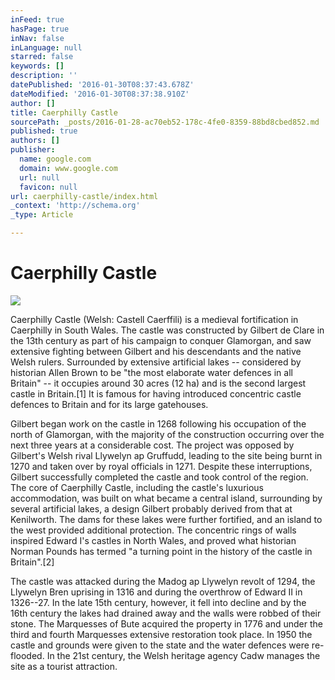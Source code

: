 ```yaml
---
inFeed: true
hasPage: true
inNav: false
inLanguage: null
starred: false
keywords: []
description: ''
datePublished: '2016-01-30T08:37:43.678Z'
dateModified: '2016-01-30T08:37:38.910Z'
author: []
title: Caerphilly Castle
sourcePath: _posts/2016-01-28-ac70eb52-178c-4fe0-8359-88bd8cbed852.md
published: true
authors: []
publisher:
  name: google.com
  domain: www.google.com
  url: null
  favicon: null
url: caerphilly-castle/index.html
_context: 'http://schema.org'
_type: Article

---
```

# Caerphilly Castle
![](https://the-grid-user-content.s3-us-west-2.amazonaws.com/082f9be5-8673-492b-b861-9877d1254fa7.jpg)

Caerphilly Castle (Welsh: Castell Caerffili) is a medieval
fortification in Caerphilly in South Wales. The castle was constructed by
Gilbert de Clare in the 13th century as part of his campaign to conquer
Glamorgan, and saw extensive fighting between Gilbert and his descendants and
the native Welsh rulers. Surrounded by extensive artificial lakes -- considered
by historian Allen Brown to be "the most elaborate water defences in all
Britain" -- it occupies around 30 acres (12 ha) and is the second largest
castle in Britain.\[1\] It is famous for having introduced concentric castle
defences to Britain and for its large gatehouses.

Gilbert began work on the castle in 1268 following his
occupation of the north of Glamorgan, with the majority of the construction
occurring over the next three years at a considerable cost. The project was
opposed by Gilbert's Welsh rival Llywelyn ap Gruffudd, leading to the site
being burnt in 1270 and taken over by royal officials in 1271\. Despite these
interruptions, Gilbert successfully completed the castle and took control of
the region. The core of Caerphilly Castle, including the castle's luxurious
accommodation, was built on what became a central island, surrounding by
several artificial lakes, a design Gilbert probably derived from that at
Kenilworth. The dams for these lakes were further fortified, and an island to
the west provided additional protection. The concentric rings of walls inspired
Edward I's castles in North Wales, and proved what historian Norman Pounds has
termed "a turning point in the history of the castle in Britain".\[2\]

The castle was attacked during the Madog ap Llywelyn revolt
of 1294, the Llywelyn Bren uprising in 1316 and during the overthrow of Edward
II in 1326--27\. In the late 15th century, however, it fell into decline and by
the 16th century the lakes had drained away and the walls were robbed of their
stone. The Marquesses of Bute acquired the property in 1776 and under the third
and fourth Marquesses extensive restoration took place. In 1950 the castle and
grounds were given to the state and the water defences were re-flooded. In the
21st century, the Welsh heritage agency Cadw manages the site as a tourist
attraction.